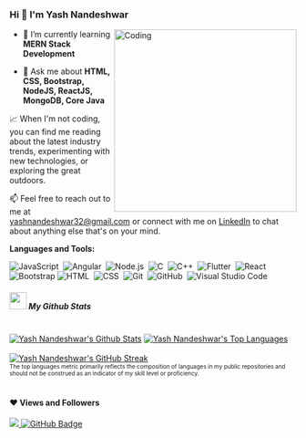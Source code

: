 ### Hi 👋 I'm Yash Nandeshwar
<img align="right" alt="Coding" width="320" src="https://analyticsindiamag.com/wp-content/uploads/2018/12/developer-dribbble.gif">

- 🌱 I’m currently learning **MERN Stack Development**

- 💬 Ask me about **HTML, CSS, Bootstrap, NodeJS, ReactJS, MongoDB, Core Java**

📈 When I'm not coding, you can find me reading about the latest industry trends, experimenting with new technologies, or exploring the great outdoors.

📫 Feel free to reach out to me at yashnandeshwar32@gmail.com or connect with me on [LinkedIn](https://www.linkedin.com/in/yash-nandeshwar-880b18267/) to chat about anything else that's on your mind.

**Languages and Tools:**

![JavaScript](https://img.shields.io/badge/-JavaScript-05122A?style=flat&logo=javascript)&nbsp;
![Angular](https://img.shields.io/badge/-Angular-05122A?style=flat&logo=Angular)&nbsp;
![Node.js](https://img.shields.io/badge/-Node.js-05122A?style=flat&logo=node.js)&nbsp;
![C](https://img.shields.io/badge/-C-05122A?style=flat&logo=C&logoColor=A8B9CC)&nbsp;
![C++](https://img.shields.io/badge/-C++-05122A?style=flat&logo=C%2B%2B&logoColor=00599C)&nbsp;
![Flutter](https://img.shields.io/badge/-Flutter-05122A?style=flat&logo=Flutter)&nbsp;
![React](https://img.shields.io/badge/-React-05122A?style=flat&logo=react)&nbsp;
![Bootstrap](https://img.shields.io/badge/-Bootstrap-05122A?style=flat&logo=bootstrap&logoColor=563D7C)
![HTML](https://img.shields.io/badge/-HTML-05122A?style=flat&logo=HTML5)&nbsp;
![CSS](https://img.shields.io/badge/-CSS-05122A?style=flat&logo=CSS3&logoColor=1572B6)&nbsp;
![Git](https://img.shields.io/badge/-Git-05122A?style=flat&logo=git)&nbsp;
![GitHub](https://img.shields.io/badge/-GitHub-05122A?style=flat&logo=github)&nbsp;
![Visual Studio Code](https://img.shields.io/badge/-Visual%20Studio%20Code-05122A?style=flat&logo=visual-studio-code&logoColor=007ACC)&nbsp;


<h5><img src="https://media.giphy.com/media/iY8CRBdQXODJSCERIr/giphy.gif" width="30px">&nbsp;My Github Stats</h6>

  <br/>
    <a href="https://github.com/yash3567/github-readme-stats"><img alt="Yash Nandeshwar's Github Stats" src="https://github-readme-stats.vercel.app/api?username=yash3567&show_icons=true&count_private=true&theme=react&hide_border=true&bg_color=0D1117" /></a>
  <a href="https://github.com/yash3567/github-readme-stats"><img alt="Yash Nandeshwar's Top Languages" src="https://github-readme-stats.vercel.app/api/top-langs/?username=yash3567&langs_count=8&count_private=true&layout=compact&theme=react&hide_border=true&bg_color=0D1117" /></a>
  <br/>
  <br/>
 <a href="https://github.com/yash3567/github-readme-stats">
    <img alt="Yash Nandeshwar's GitHub Streak" src="https://github-readme-streak-stats.herokuapp.com/?user=yash3567&theme=react&hide_border=true&background=0D1117" />
</a>

</a>

  <br/>
<font size="0.2px">The top languages metric primarily reflects the composition of languages in my public repositories and should not be construed as an indicator of my skill level or proficiency.</font>


<br/>
<br/>


#### ❤ Views and Followers
<a href="https://github.com/Meghna-DAS/github-profile-views-counter">
    <img src="https://komarev.com/ghpvc/?username=yash3567">
</a>
<a href="https://github.com/yash3567?tab=followers"><img src="https://img.shields.io/github/followers/yash3567?label=Followers&style=social" alt="GitHub Badge"></a>


